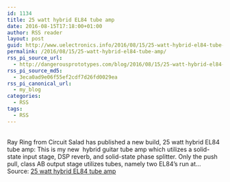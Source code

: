 ```yaml
---
id: 1134
title: 25 watt hybrid EL84 tube amp
date: 2016-08-15T17:18:00+01:00
author: RSS reader
layout: post
guid: http://www.uelectronics.info/2016/08/15/25-watt-hybrid-el84-tube-amp/
permalink: /2016/08/15/25-watt-hybrid-el84-tube-amp/
rss_pi_source_url:
  - http://dangerousprototypes.com/blog/2016/08/15/25-watt-hybrid-el84-tube-amp/
rss_pi_source_md5:
  - 3eca0ad9e06f55ef2cdf7d26fd0029ea
rss_pi_canonical_url:
  - my_blog
categories:
  - RSS
tags:
  - RSS
---
```

&#013;  
Ray Ring from Circuit Salad has published a new build, 25 watt hybrid EL84 tube amp: This is my new  hybrid guitar tube amp which utilizes a solid-state input stage, DSP reverb, and solid-state phase splitter. Only the push pull, class AB output stage utilizes tubes, namely two EL84’s run at…&#013;  
Source: <a href="http://dangerousprototypes.com/blog/2016/08/15/25-watt-hybrid-el84-tube-amp/" target="_blank">25 watt hybrid EL84 tube amp</a>